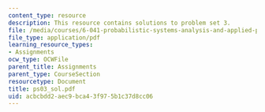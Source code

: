 ```yaml
---
content_type: resource
description: This resource contains solutions to problem set 3.
file: /media/courses/6-041-probabilistic-systems-analysis-and-applied-probability-spring-2006/acbcbdd2aec9bca43f975b1c37d8cc06_ps03_sol.pdf
file_type: application/pdf
learning_resource_types:
- Assignments
ocw_type: OCWFile
parent_title: Assignments
parent_type: CourseSection
resourcetype: Document
title: ps03_sol.pdf
uid: acbcbdd2-aec9-bca4-3f97-5b1c37d8cc06
---
```

